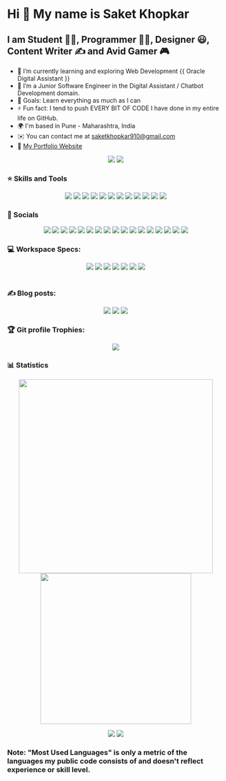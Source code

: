 Hi 👋 My name is Saket Khopkar
==============================

I am Student 👨‍🎓, Programmer 👨‍💻, Designer 😃, Content Writer ✍ and Avid Gamer 🎮 
-------------------------------------------------------------------

- 🌱 I’m currently learning and exploring Web Development {{ Oracle Digital Assistant }} 
- 🏢 I’m a Junior Software Engineer in the Digital Assistant / Chatbot Development domain.
- 🥅 Goals: Learn everything as much as I can 
- ⚡ Fun fact: I tend to push EVERY BIT OF CODE I have done in my entire life on GitHub.
- 🌍 I'm based in Pune - Maharashtra, India 
- ✉️ You can contact me at [saketkhopkar910@gmail.com](mailto:saketkhopkar910@gmail.com)
- 📌 <a href="https://saket-sk.github.io/" target="_blank">My Portfolio Website</a>

<p align="center">
<img src="https://komarev.com/ghpvc/?username=SAKET-SK&style=for-the-badge">

<img src="https://custom-icon-badges.herokuapp.com/badge/dynamic/json?logo=star&color=55960c&labelColor=488207&label=Stars&style=for-the-badge&query=%24.stars&url=https://api.github-star-counter.workers.dev/user/SAKET-SK">
</p>



### ⭐ Skills and Tools

<p align="center">
<img src="https://img.shields.io/badge/c-%2300599C.svg?style=for-the-badge&logo=c&logoColor=white">
<img src="https://img.shields.io/badge/c%23-%23239120.svg?style=for-the-badge&logo=c-sharp&logoColor=white">
<img src="https://img.shields.io/badge/c++-%2300599C.svg?style=for-the-badge&logo=c%2B%2B&logoColor=white">
<img src="https://img.shields.io/badge/css3-%231572B6.svg?style=for-the-badge&logo=css3&logoColor=white">
<img src="https://img.shields.io/badge/html5-%23E34F26.svg?style=for-the-badge&logo=html5&logoColor=white">
<img src="https://img.shields.io/badge/java-%23ED8B00.svg?style=for-the-badge&logo=openjdk&logoColor=white">
<img src="https://img.shields.io/badge/Oracle%20Digital%20Assistant-F80000?style=for-the-badge&logo=oracle&logoColor=black">
<img src="https://img.shields.io/badge/javascript-%23323330.svg?style=for-the-badge&logo=javascript&logoColor=%23F7DF1E">
<img src="https://img.shields.io/badge/php-%23777BB4.svg?style=for-the-badge&logo=php&logoColor=white">
<img src="https://img.shields.io/badge/typescript-%23007ACC.svg?style=for-the-badge&logo=typescript&logoColor=white">
<img src="https://img.shields.io/badge/bootstrap-%23563D7C.svg?style=for-the-badge&logo=bootstrap&logoColor=white">
<img src="https://img.shields.io/badge/jQuery-0769AD?style=for-the-badge&logo=jquery&logoColor=white">
</p>

### 🤙 Socials

<p align="center">  
<a href="http://www.instagram.com/saket_910"><img src = "https://img.shields.io/badge/Instagram-%23E4405F.svg?style=for-the-badge&logo=Instagram&logoColor=white"></a>
<a href="https://www.linkedin.com/in/saket-khopkar/" target="_blank" rel="noreferrer"><img src="https://img.shields.io/badge/linkedin-%230077B5.svg?style=for-the-badge&logo=linkedin&logoColor=white"></a> 
<a href="https://www.twitter.com/saketkhopkar478"><img src = "https://img.shields.io/badge/Twitter-%231DA1F2.svg?style=for-the-badge&logo=Twitter&logoColor=white"></a>
<a href="https://www.github.com/SAKET-SK"><img src="https://img.shields.io/badge/github-%23121011.svg?style=for-the-badge&logo=github&logoColor=white"></a>
<a href="https://hashnode.com/@SSK910"><img src="https://img.shields.io/badge/Hashnode-2962FF?style=for-the-badge&logo=hashnode&logoColor=white"></a>
<a href="https://auth.geeksforgeeks.org/user/saketkhopkar910/"><img src="https://img.shields.io/badge/Geeks_for_Geeks-gray?style=for-the-badge&logo=geeksforgeeks&logoColor=35914c"></a>
<a href="https://community.oracle.com/customerconnect/profile/discussions/Saket%20Khopkar"><img src="https://img.shields.io/badge/Oracle%20Community-F80000?style=for-the-badge&logo=oracle&logoColor=black"></a>
<a href="https://open.spotify.com/user/31ntw5qmcomtfbjqqsowignhc5pq"><img src = "https://img.shields.io/badge/Spotify-1ED760?style=for-the-badge&logo=spotify&logoColor=white"></a>
<a href="https://www.slideshare.net/SaketKhopkar"><img src="https://img.shields.io/badge/Slideshare-0077B5?style=for-the-badge&logo=slideshare&logoColor=white"></a>
<a href="https://www.quora.com/profile/Saket-Khopkar-2"><img src="https://img.shields.io/badge/Quora-%23B92B27.svg?&style=for-the-badge&logo=Quora&logoColor=white"></a>
<a href="https://wakatime.com/@saket_910"><img src="https://img.shields.io/badge/WakaTime-000000?style=for-the-badge&logo=WakaTime&logoColor=white"></a>
<a href="https://www.hackerrank.com/saketkhopkar478"><img src="https://img.shields.io/badge/-Hackerrank-2EC866?style=for-the-badge&logo=HackerRank&logoColor=white"></a>
<a href="https://www.sololearn.com/profile/15461298"><img src="https://img.shields.io/badge/-Sololearn-3a464b?style=for-the-badge&logo=Sololearn&logoColor=white"></a>
<a href="https://dev.to/saketsk910"><img src="https://img.shields.io/badge/dev.to-0A0A0A?style=for-the-badge&logo=devdotto&logoColor=white"></a>
<a href="https://www.hackerearth.com/@saketkhopkar910"><img src="https://img.shields.io/badge/HackerEarth-%232C3454.svg?style=for-the-badge&logo=HackerEarth&logoColor=Blue"></a>
<a href="https://www.upwork.com/freelancers/~019eb7c321f650c4f5?s=1110580750812958720"><img src="https://img.shields.io/badge/UpWork-6FDA44?style=for-the-badge&logo=Upwork&logoColor=white"></a>
<a href="https://steamcommunity.com/profiles/76561198993940201/"><img src="https://img.shields.io/badge/Steam-000000?style=for-the-badge&logo=steam&logoColor=white"></a></p>

### 💻 Workspace Specs:

<p align="center">
<img src="https://img.shields.io/badge/NVIDIA-GEFORCE_GTX-76B900?style=for-the-badge&logo=nvidia&logoColor=white">
<img src="https://img.shields.io/badge/Intel%20Core_i5_9th-0071C5?style=for-the-badge&logo=intel&logoColor=white">
<img src="https://img.shields.io/badge/hp%20laptop-0096D6?style=for-the-badge&logo=hp&logoColor=white">
<img src="https://img.shields.io/badge/Samsung_phone-%231428A0.svg?style=for-the-badge&logo=samsung&logoColor=white">
<img src="https://img.shields.io/badge/Google%20Chrome-4285F4?style=for-the-badge&logo=GoogleChrome&logoColor=white">
<img src="https://img.shields.io/badge/Windows_11-0078D6?style=for-the-badge&logo=windows%2011&logoColor=white">
<img src="https://img.shields.io/badge/Visual_Studio_Code-0078D4?style=for-the-badge&logo=visual%20studio%20code&logoColor=white">

<br />
<br />

</p>

### ✍️ Blog posts:
<p align="center">
<a href="https://saketrobotics910.blogspot.com/"><img src="https://img.shields.io/badge/EduTech👨‍🎓-FF5722?style=for-the-badge&logo=blogger&logoColor=white"></a>
<a href="https://saketkhopkar567.blogspot.com/"><img src="https://img.shields.io/badge/Psychology🧠-FF5722?style=for-the-badge&logo=blogger&logoColor=white"></a>
<a href="https://saketskgames.blogspot.com/"><img src="https://img.shields.io/badge/Games🎮-FF5722?style=for-the-badge&logo=blogger&logoColor=white"></a>
</p>
  
### 🏆 Git profile Trophies:
<p align="center">
<img src="https://github-profile-trophy.vercel.app/?username=SAKET-SK&theme=highcontrast)](https://github.com/SAKET-SK/github-profile-trophy">
</p>

### 📊 Statistics

<p align="center">
<img src="https://github-profile-summary-cards.vercel.app/api/cards/profile-details?username=SAKET-SK&theme=vue" width='450' /> 
   <img src='https://github-readme-stats-git-masterrstaa-rickstaa.vercel.app/api?username=SAKET-SK&count_private=true&include_all_commits=true&show_icons=true&theme=highcontrast' width='350'/>
</p>

<p align="center">
<img src="https://github-readme-stats.vercel.app/api/top-langs/?username=SAKET-SK&theme=highcontrast" />
<img src="https://github-readme-streak-stats.herokuapp.com/?user=SAKET-SK&theme=highcontrast" /></a>
</p>
  
### Note: "Most Used Languages" is only a metric of the languages my public code consists of and doesn't reflect experience or skill level.
